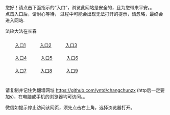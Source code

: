 您好！请点击下面指示的“入口”，浏览此网站是安全的，且为您带来平安。。 <br/>
点击入口后，请耐心等待， 过程中可能会出现无法打开的提示，请忽略，最终会进入网站. </br>

法轮大法在长春<br/>
<div style="padding:10px"><a style="margin:20px" target="_blank" href="https://d1q5wgkm0s3qlv.cloudfront.net/2Qpsp?bzoczl" id="ccLink1" rel="nofollow">入口1</a> <a target="_blank" style="margin:20px" href="https://d20kq4tgz47nna.cloudfront.net/2Qpsp?qbzvws" id="ccLink2" rel="nofollow">入口2</a> <a style="margin:20px" target="_blank" href="https://d31n7xk2jy2iew.cloudfront.net/2Qpsp?juoylurm" id="ccLink3" rel="nofollow">入口3</a></div>

<div style="padding:10px" ><a style="margin:20px" target="_blank" href="https://d1q5wgkm0s3qlv.cloudfront.net/2Qpsp?bzoczl" id="ccLink4" rel="nofollow">入口4</a> <a style="margin:20px" href="https://d20kq4tgz47nna.cloudfront.net/2Qpsp?qbzvws" target="_blank" id="ccLink5" rel="nofollow">入口5</a> <a style="margin:20px" href="https://d31n7xk2jy2iew.cloudfront.net/2Qpsp?juoylurm" target="_blank" id="ccLink6" rel="nofollow">入口6</a></div>

<div style="padding:10px"><a style="margin:20px" target="_blank" href="https://d1q5wgkm0s3qlv.cloudfront.net/2Qpsp?bzoczl" id="ccLink7" rel="nofollow">入口7</a> <a style="margin:20px" href="https://d20kq4tgz47nna.cloudfront.net/2Qpsp?qbzvws" target="_blank" id="ccLink8" rel="nofollow">入口8</a> <a style="margin:20px" target="_blank" href="https://d31n7xk2jy2iew.cloudfront.net/2Qpsp?juoylurm" id="ccLink9" rel="nofollow">入口9</a></div>

<br/>



请复制并记住免翻墙网址 https://github.com/yntd/changchunzx (http后一定要加s)，在电脑或手机的浏览器均可访问。。<br/>

微信如提示停止访问该网页，须先点击右上角，选择浏览器打开。

